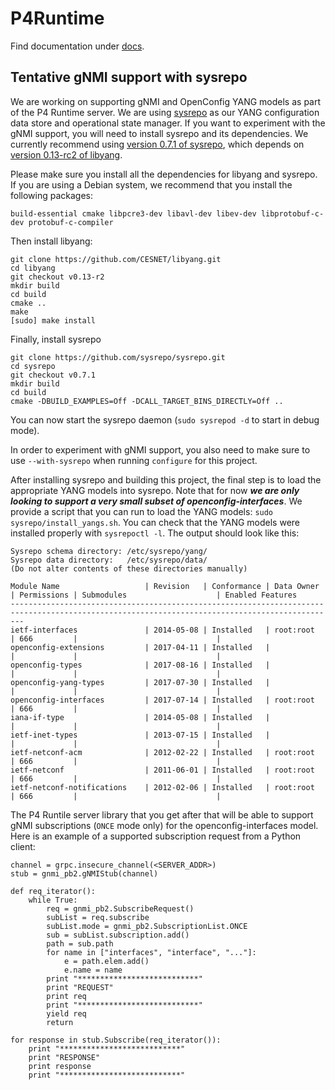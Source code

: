 # P4Runtime

Find documentation under [docs](docs/).

## Tentative gNMI support with sysrepo

We are working on supporting gNMI and OpenConfig YANG models as part of the P4
Runtime server. We are using [sysrepo](https://github.com/sysrepo/sysrepo) as
our YANG configuration data store and operational state manager. If you want to
experiment with the gNMI support, you will need to install sysrepo and its
dependencies. We currently recommend using [version 0.7.1 of
sysrepo](https://github.com/sysrepo/sysrepo/releases/tag/v0.7.1), which depends
on [version 0.13-rc2 of
libyang](https://github.com/CESNET/libyang/releases/tag/v0.13-r2).

Please make sure you install all the dependencies for libyang and sysrepo. If
you are using a Debian system, we recommend that you install the following
packages:

    build-essential cmake libpcre3-dev libavl-dev libev-dev libprotobuf-c-dev protobuf-c-compiler

Then install libyang:

    git clone https://github.com/CESNET/libyang.git
    cd libyang
    git checkout v0.13-r2
    mkdir build
    cd build
    cmake ..
    make
    [sudo] make install

Finally, install sysrepo

    git clone https://github.com/sysrepo/sysrepo.git
    cd sysrepo
    git checkout v0.7.1
    mkdir build
    cd build
    cmake -DBUILD_EXAMPLES=Off -DCALL_TARGET_BINS_DIRECTLY=Off ..

You can now start the sysrepo daemon (`sudo sysrepod -d` to start in debug
mode).

In order to experiment with gNMI support, you also need to make sure to use
`--with-sysrepo` when running `configure` for this project.

After installing sysrepo and building this project, the final step is to load
the appropriate YANG models into sysrepo. Note that for now ***we are only
looking to support a very small subset of openconfig-interfaces***. We provide a
script that you can run to load the YANG models: `sudo
sysrepo/install_yangs.sh`. You can check that the YANG models were installed
properly with `sysrepoctl -l`. The output should look like this:

```
Sysrepo schema directory: /etc/sysrepo/yang/
Sysrepo data directory:   /etc/sysrepo/data/
(Do not alter contents of these directories manually)

Module Name                   | Revision   | Conformance | Data Owner          | Permissions | Submodules                    | Enabled Features
-----------------------------------------------------------------------------------------------------------------------------------------------
ietf-interfaces               | 2014-05-08 | Installed   | root:root           | 666         |                               |
openconfig-extensions         | 2017-04-11 | Installed   |                     |             |                               |
openconfig-types              | 2017-08-16 | Installed   |                     |             |                               |
openconfig-yang-types         | 2017-07-30 | Installed   |                     |             |                               |
openconfig-interfaces         | 2017-07-14 | Installed   | root:root           | 666         |                               |
iana-if-type                  | 2014-05-08 | Installed   |                     |             |                               |
ietf-inet-types               | 2013-07-15 | Installed   |                     |             |                               |
ietf-netconf-acm              | 2012-02-22 | Installed   | root:root           | 666         |                               |
ietf-netconf                  | 2011-06-01 | Installed   | root:root           | 666         |                               |
ietf-netconf-notifications    | 2012-02-06 | Installed   | root:root           | 666         |                               |
```

The P4 Runtile server library that you get after that will be able to support
gNMI subscriptions (`ONCE` mode only) for the openconfig-interfaces model. Here
is an example of a supported subscription request from a Python client:
```
channel = grpc.insecure_channel(<SERVER_ADDR>)
stub = gnmi_pb2.gNMIStub(channel)

def req_iterator():
    while True:
        req = gnmi_pb2.SubscribeRequest()
        subList = req.subscribe
        subList.mode = gnmi_pb2.SubscriptionList.ONCE
        sub = subList.subscription.add()
        path = sub.path
        for name in ["interfaces", "interface", "..."]:
            e = path.elem.add()
            e.name = name
        print "***************************"
        print "REQUEST"
        print req
        print "***************************"
        yield req
        return

for response in stub.Subscribe(req_iterator()):
    print "***************************"
    print "RESPONSE"
    print response
    print "***************************"
```
